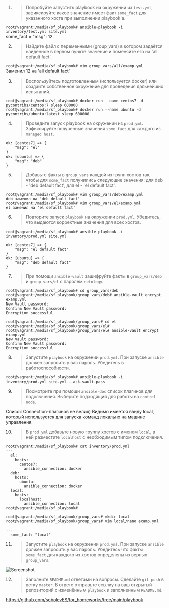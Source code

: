 1. >Попробуйте запустить playbook на окружении из `test.yml`, зафиксируйте какое значение имеет факт `some_fact` для указанного хоста при выполнении playbook'a.  
  
`root@vagrant:/media/sf_playbook# ansible-playbook -i inventory/test.yml site.yml`  
some_fact = "msg": 12  
  
2. >Найдите файл с переменными (group_vars) в котором задаётся найденное в первом пункте значение и поменяйте его на 'all default fact'.  
  
`root@vagrant:/media/sf_playbook# vim group_vars/all/examp.yml`  
Заменил 12 на 'all default fact'  
  
3. >Воспользуйтесь подготовленным (используется docker) или создайте собственное окружение для проведения дальнейших испытаний.
  
`root@vagrant:/media/sf_playbook# docker run --name centos7 -d pycontribs/centos:7 sleep 600000`  
`root@vagrant:/media/sf_playbook# docker run --name ubuntu -d pycontribs/ubuntu:latest sleep 600000`  
  
4. >Проведите запуск playbook на окружении из `prod.yml`. Зафиксируйте полученные значения `some_fact` для каждого из `managed host`.  
  
```
ok: [centos7] => {
    "msg": "el"
}  
ok: [ubuntu] => {
    "msg": "deb"
}
```  
  
5. >Добавьте факты в `group_vars` каждой из групп хостов так, чтобы для `some_fact` получились следующие значения: для deb - 'deb default fact', для el - 'el default fact'.  
  
```
root@vagrant:/media/sf_playbook# vim group_vars/deb/examp.yml
deb заменил на 'deb default fact'
root@vagrant:/media/sf_playbook# vim group_vars/el/examp.yml
el заменил на 'el default fact'
```
  
6. >Повторите запуск `playbook` на окружении `prod.yml`. Убедитесь, что выдаются корректные значения для всех хостов.  
  
`root@vagrant:/media/sf_playbook# ansible-playbook -i inventory/prod.yml site.yml`  
  
```
ok: [centos7] => {
    "msg": "el default fact"
}
ok: [ubuntu] => {
    "msg": "deb default fact"
}
```
  
7. >При помощи `ansible-vault` зашифруйте факты в `group_vars/deb` и `group_vars/el` с паролем `netology`.  
 
```
root@vagrant:/media/sf_playbook# cd group_vars/deb
root@vagrant:/media/sf_playbook/group_vars/deb# ansible-vault encrypt examp.yml
New Vault password:
Confirm New Vault password:
Encryption successful

root@vagrant:/media/sf_playbook/group_vars# cd el
root@vagrant:/media/sf_playbook/group_vars/el#
root@vagrant:/media/sf_playbook/group_vars/el# ansible-vault encrypt examp.yml
New Vault password:
Confirm New Vault password:
Encryption successful
```
  
8. >Запустите `playbook` на окружении `prod.yml`. При запуске `ansible` должен запросить у вас пароль. Убедитесь в работоспособности.  
  
`root@vagrant:/media/sf_playbook# ansible-playbook -i inventory/prod.yml site.yml --ask-vault-pass`  
  
9. >Посмотрите при помощи `ansible-doc` список плагинов для подключения. Выберите подходящий для работы на `control node`.  
  
Список Connection-плагинов не велик)  Видимо имеется ввиду local, который используется для запуска команд локально на машине управления.  
  
10. >В `prod.yml` добавьте новую группу хостов с именем `local`, в ней разместите `localhost` с необходимым типом подключения.  
  
```
root@vagrant:/media/sf_playbook# cat inventory/prod.yml
---
  el:
    hosts:
      centos7:
        ansible_connection: docker
  deb:
    hosts:
      ubuntu:
        ansible_connection: docker
  local:
    hosts:
      localhost:
        ansible_connection: local
root@vagrant:/media/sf_playbook#
```
  
```
root@vagrant:/media/sf_playbook/group_vars# mkdir local
root@vagrant:/media/sf_playbook/group_vars# vim local/nano examp.yml

---
  some_fact: "local"
```
  
11. >Запустите `playbook` на окружении `prod.yml`. При запуске `ansible` должен запросить у вас пароль. Убедитесь что факты `some_fact` для каждого из хостов определены из верных `group_vars`.  
  
![Screenshot](https://gitlab.com/SobolevES/devops-netology/-/raw/main/pics/1_ansible1.JPG)  
  
12. >Заполните `README.md` ответами на вопросы. Сделайте `git push` в ветку `master`. В ответе отправьте ссылку на ваш открытый репозиторий с изменённым `playbook` и заполненным `README.md`.  
    
https://github.com/sobolevES/for_homeworks/tree/main/playbook